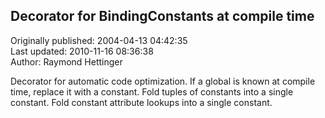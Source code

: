 ## Decorator for BindingConstants at compile time  
Originally published: 2004-04-13 04:42:35  
Last updated: 2010-11-16 08:36:38  
Author: Raymond Hettinger  
  
Decorator for automatic code optimization.  If a global is known at compile time, replace it with a constant.  Fold tuples of constants into a single constant.  Fold constant attribute lookups into a single constant.
